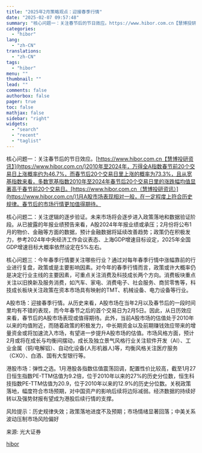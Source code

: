 ```yaml
---
title: "2025年2月策略观点：迎接春季行情"
date: "2025-02-07 09:57:48"
summary: "核心问题一：关注春节后的节日效应。https://www.hibor.com.cn【慧博投研资..."
categories:
  - "hibor"
lang:
  - "zh-CN"
translations:
  - "zh-CN"
tags:
  - "hibor"
menu: ""
thumbnail: ""
lead: ""
comments: false
authorbox: false
pager: true
toc: false
mathjax: false
sidebar: "right"
widgets:
  - "search"
  - "recent"
  - "taglist"
---
```


核心问题一：关注春节后的节日效应。[https://www.hibor.com.cn【慧博投研资讯】](https://www.hibor.com.cn/)2010年至2024年，万得全A指数春节前20个交易日上涨概率约为46.7%，而春节后20个交易日里上涨的概率为73.3%，且从宽基指数来看，多数宽基指数2010年至2024年春节后20个交易日里的涨跌幅均值显著高于春节前20个交易日。[https://www.hibor.com.cn（慧博投研资讯）](https://www.hibor.com.cn/)1月A股市场表现相对一般，在一定程度上符合历史规律。春节后的市场行情更加值得期待。

核心问题二：关注逻辑的逐步验证。未来市场将会逐步进入政策落地和数据验证阶段。从已披露的年报业绩预告来看，A股2024年年报业绩或承压；2月份将公布1月的物价、金融等方面的数据，预计金融数据将延续改善趋势；政策仍在积极发力，参考2024年中央经济工作会议表态、上海GDP增速目标设定，2025年全国GDP增速目标大概率依然设定在5%左右。

核心问题三：今年春季行情要关注哪些行业？通过对每年春季行情中涨幅靠前的行业进行复盘，政策或是主要影响因素。对今年的春季行情而言，政策或许大概率仍是决定行业主线的主要因素，可重点关注消费及科技成长两个方向。消费板块重点关注以旧换新及服务消费，如汽车、家电、消费电子、社会服务、商贸零售等，科技成长板块关注政策在资本市场具有映射的TMT、机械设备、电力设备等行业。

A股市场：迎接春季行情。从历史来看，A股市场在当年2月以及春节后的一段时间里均有不错的表现，而今年春节之后的首个交易日为2月5日。因此，从日历效应来看，春节后的A股市场表现或值得期待。此外，当前A股市场的估值处于2010年以来的均值附近，而随着政策的积极发力，中长期资金以及前期赚钱效应带来的增量资金或将加速流入市场，有望进一步提升A股市场的估值。市场风格方面，预计2月或将在成长与均衡间摆动，成长及独立景气风格行业关注软件开发（AI）、工业金属（铜/电解铝）、自动化设备(人形机器人)等，均衡风格关注医疗服务（CXO）、白酒、国有大型银行等。

港股市场：弹性之选。1月港股各指数估值震荡回调，配置性价比较高，截至1月27日恒生指数PE-TTM估值为9.2倍，位于2010年以来的27%的历史分位数，恒生科技指数PE-TTM估值为20.9，位于2010年以来的12.9%的历史分位数。关税政策落地，幅度符合市场预期，对中国资产的影响后续将边际减弱。经济数据的持续好转以及强势财报有望成为港股后续行情的支撑。

风险提示：历史规律失效；政策落地进度不及预期；市场情绪显著回落；中美关系波动压制市场风险偏好

来源: 光大证券

[hibor](https://www.hibor.com.cn/data/a94d10bb8d07af24a6783e3445d7f1ef.html)
